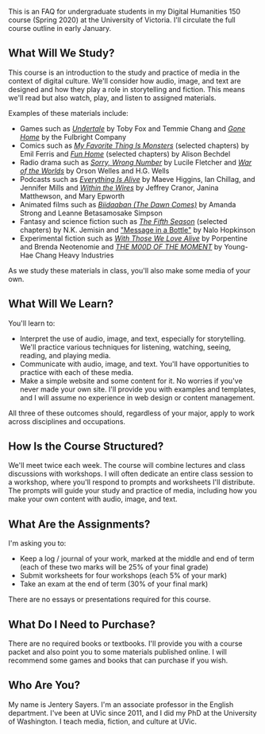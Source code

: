 This is an FAQ for undergraduate students in my Digital Humanities 150 course (Spring 2020) at the University of Victoria. I'll circulate the full course outline in early January. 

## What Will We Study? 

This course is an introduction to the study and practice of media in the context of digital culture. We'll consider how audio, image, and text are designed and how they play a role in storytelling and fiction. This means we'll read but also watch, play, and listen to assigned materials.

Examples of these materials include: 
* Games such as [*Undertale*](https://undertale.com/) by Toby Fox and Temmie Chang and [*Gone Home*](https://gonehome.game/) by the Fulbright Company 
* Comics such as [*My Favorite Thing Is Monsters*](http://www.fantagraphics.com/my-favorite-thing-is-monsters/) (selected chapters) by Emil Ferris and [*Fun Home*](http://www.houghtonmifflinbooks.com/booksellers/press_release/bechdel/) (selected chapters) by Alison Bechdel  
* Radio drama such as [*Sorry, Wrong Number*](https://archive.org/details/Suspense-SorryWrongNumber) by Lucile Fletcher and [*War of the Worlds*](https://archive.org/details/WarOfTheWorlds1938RadioBroadcast256kbps/War-of-the-Worlds-1938-Radio-Broadcast-136kbps-cleaned.mp3) by Orson Welles and H.G. Wells 
* Podcasts such as [*Everything Is Alive*](https://www.everythingisalive.com/episodes/maeve-lamppost-of-brooklyn) by Maeve Higgins, Ian Chillag, and Jennifer Mills and [*Within the Wires*](http://www.nightvalepresents.com/withinthewires) by Jeffrey Cranor, Janina Matthewson, and Mary Epworth
* Animated films such as [*Biidaaban (The Dawn Comes)*](https://www.youtube.com/watch?v=vWjnYKyiUB8) by Amanda Strong and Leanne Betasamosake Simpson  
* Fantasy and science fiction such as [*The Fifth Season*](https://www.orbitbooks.net/orbit-excerpts/the-fifth-season/) (selected chapters) by N.K. Jemisin and ["Message in a Bottle"](https://tachyonpublications.com/product/falling-love-hominids/) by Nalo Hopkinson 
* Experimental fiction such as [*With Those We Love Alive*](http://collection.eliterature.org/3/work.html?work=with-those-we-love-alive) by Porpentine and Brenda Neotenomie and [*THE M00D OF THE MOMENT*](https://www.yhchang.com/THE_MOOD_OF_THE_MOMENT_V.html) by Young-Hae Chang Heavy Industries

As we study these materials in class, you'll also make some media of your own. 

## What Will We Learn? 

You'll learn to: 

* Interpret the use of audio, image, and text, especially for storytelling. We'll practice various techniques for listening, watching, seeing, reading, and playing media. 
* Communicate with audio, image, and text. You'll have opportunities to practice with each of these media. 
* Make a simple website and some content for it. No worries if you've never made your own site. I'll provide you with examples and templates, and I will assume no experience in web design or content management. 

All three of these outcomes should, regardless of your major, apply to work across disciplines and occupations.  

## How Is the Course Structured? 

We'll meet twice each week. The course will combine lectures and class discussions with workshops. I will often dedicate an entire class session to a workshop, where you'll respond to prompts and worksheets I'll distribute. The prompts will guide your study and practice of media, including how you make your own content with audio, image, and text. 

## What Are the Assignments? 

I'm asking you to: 

* Keep a log / journal of your work, marked at the middle and end of term (each of these two marks will be 25% of your final grade) 
* Submit worksheets for four workshops (each 5% of your mark)
* Take an exam at the end of term (30% of your final mark)

There are no essays or presentations required for this course. 

## What Do I Need to Purchase? 

There are no required books or textbooks. I'll provide you with a course packet and also point you to some materials published online. I will recommend some games and books that can purchase if you wish.

## Who Are You? 

My name is Jentery Sayers. I'm an associate professor in the English department. I've been at UVic since 2011, and I did my PhD at the University of Washington. I teach media, fiction, and culture at UVic. 
